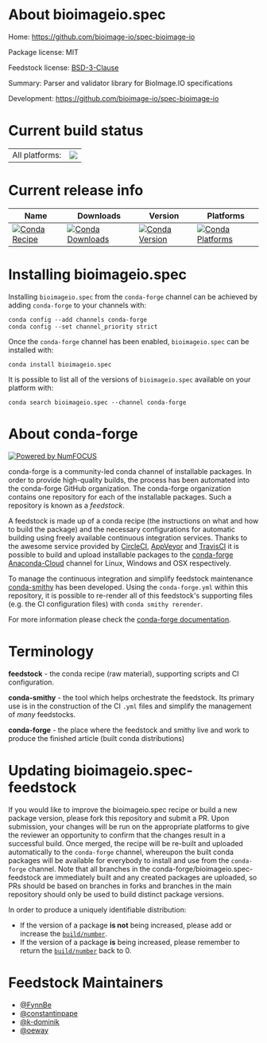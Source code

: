 About bioimageio.spec
=====================

Home: https://github.com/bioimage-io/spec-bioimage-io

Package license: MIT

Feedstock license: [BSD-3-Clause](https://github.com/conda-forge/bioimageio.spec-feedstock/blob/main/LICENSE.txt)

Summary: Parser and validator library for BioImage.IO specifications

Development: https://github.com/bioimage-io/spec-bioimage-io

Current build status
====================


<table><tr><td>All platforms:</td>
    <td>
      <a href="https://dev.azure.com/conda-forge/feedstock-builds/_build/latest?definitionId=13374&branchName=main">
        <img src="https://dev.azure.com/conda-forge/feedstock-builds/_apis/build/status/bioimageio.spec-feedstock?branchName=main">
      </a>
    </td>
  </tr>
</table>

Current release info
====================

| Name | Downloads | Version | Platforms |
| --- | --- | --- | --- |
| [![Conda Recipe](https://img.shields.io/badge/recipe-bioimageio.spec-green.svg)](https://anaconda.org/conda-forge/bioimageio.spec) | [![Conda Downloads](https://img.shields.io/conda/dn/conda-forge/bioimageio.spec.svg)](https://anaconda.org/conda-forge/bioimageio.spec) | [![Conda Version](https://img.shields.io/conda/vn/conda-forge/bioimageio.spec.svg)](https://anaconda.org/conda-forge/bioimageio.spec) | [![Conda Platforms](https://img.shields.io/conda/pn/conda-forge/bioimageio.spec.svg)](https://anaconda.org/conda-forge/bioimageio.spec) |

Installing bioimageio.spec
==========================

Installing `bioimageio.spec` from the `conda-forge` channel can be achieved by adding `conda-forge` to your channels with:

```
conda config --add channels conda-forge
conda config --set channel_priority strict
```

Once the `conda-forge` channel has been enabled, `bioimageio.spec` can be installed with:

```
conda install bioimageio.spec
```

It is possible to list all of the versions of `bioimageio.spec` available on your platform with:

```
conda search bioimageio.spec --channel conda-forge
```


About conda-forge
=================

[![Powered by
NumFOCUS](https://img.shields.io/badge/powered%20by-NumFOCUS-orange.svg?style=flat&colorA=E1523D&colorB=007D8A)](https://numfocus.org)

conda-forge is a community-led conda channel of installable packages.
In order to provide high-quality builds, the process has been automated into the
conda-forge GitHub organization. The conda-forge organization contains one repository
for each of the installable packages. Such a repository is known as a *feedstock*.

A feedstock is made up of a conda recipe (the instructions on what and how to build
the package) and the necessary configurations for automatic building using freely
available continuous integration services. Thanks to the awesome service provided by
[CircleCI](https://circleci.com/), [AppVeyor](https://www.appveyor.com/)
and [TravisCI](https://travis-ci.com/) it is possible to build and upload installable
packages to the [conda-forge](https://anaconda.org/conda-forge)
[Anaconda-Cloud](https://anaconda.org/) channel for Linux, Windows and OSX respectively.

To manage the continuous integration and simplify feedstock maintenance
[conda-smithy](https://github.com/conda-forge/conda-smithy) has been developed.
Using the ``conda-forge.yml`` within this repository, it is possible to re-render all of
this feedstock's supporting files (e.g. the CI configuration files) with ``conda smithy rerender``.

For more information please check the [conda-forge documentation](https://conda-forge.org/docs/).

Terminology
===========

**feedstock** - the conda recipe (raw material), supporting scripts and CI configuration.

**conda-smithy** - the tool which helps orchestrate the feedstock.
                   Its primary use is in the construction of the CI ``.yml`` files
                   and simplify the management of *many* feedstocks.

**conda-forge** - the place where the feedstock and smithy live and work to
                  produce the finished article (built conda distributions)


Updating bioimageio.spec-feedstock
==================================

If you would like to improve the bioimageio.spec recipe or build a new
package version, please fork this repository and submit a PR. Upon submission,
your changes will be run on the appropriate platforms to give the reviewer an
opportunity to confirm that the changes result in a successful build. Once
merged, the recipe will be re-built and uploaded automatically to the
`conda-forge` channel, whereupon the built conda packages will be available for
everybody to install and use from the `conda-forge` channel.
Note that all branches in the conda-forge/bioimageio.spec-feedstock are
immediately built and any created packages are uploaded, so PRs should be based
on branches in forks and branches in the main repository should only be used to
build distinct package versions.

In order to produce a uniquely identifiable distribution:
 * If the version of a package **is not** being increased, please add or increase
   the [``build/number``](https://docs.conda.io/projects/conda-build/en/latest/resources/define-metadata.html#build-number-and-string).
 * If the version of a package **is** being increased, please remember to return
   the [``build/number``](https://docs.conda.io/projects/conda-build/en/latest/resources/define-metadata.html#build-number-and-string)
   back to 0.

Feedstock Maintainers
=====================

* [@FynnBe](https://github.com/FynnBe/)
* [@constantinpape](https://github.com/constantinpape/)
* [@k-dominik](https://github.com/k-dominik/)
* [@oeway](https://github.com/oeway/)

